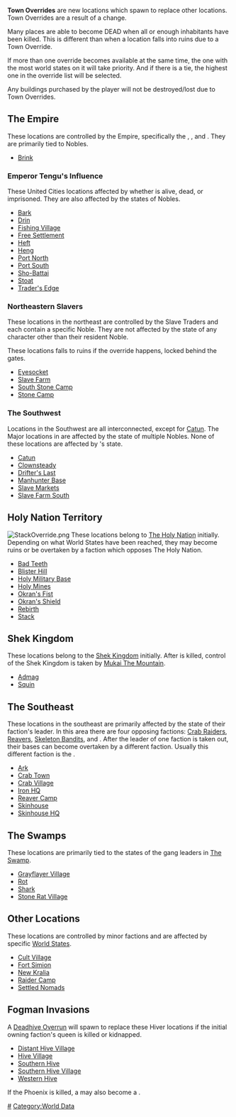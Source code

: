 **Town Overrides** are new locations which spawn to replace other
locations. Town Overrides are a result of a [](World_States.md) change.

Many places are able to become DEAD when all or enough inhabitants have
been killed. This is different than when a location falls into ruins due
to a Town Override.

If more than one override becomes available at the same time, the one
with the most world states on it will take priority. And if there is a
tie, the highest one in the override list will be selected.

Any buildings purchased by the player will not be destroyed/lost due to
Town Overrides.

## The Empire

These locations are controlled by the Empire, specifically the [](03%20-%20Projects%20&%20Wikis/Kenshi/Kenshi%20Wiki/Kenshi%20Wiki%20Template/United_Cities.md), [](03%20-%20Projects%20&%20Wikis/Kenshi/Kenshi%20Wiki/Kenshi%20Wiki%20Template/Slave_Traders.md), and [](Traders_Guild.md). They are primarily tied to Nobles.

- [Brink](Brink.md "wikilink")

### Emperor Tengu's Influence

These United Cities locations affected by whether [](Emperor_Tengu.md) is alive, dead, or imprisoned. They are
also affected by the states of Nobles.

- [Bark](Bark.md "wikilink")
- [Drin](Drin.md "wikilink")
- [Fishing Village](Fishing_Village.md "wikilink")
- [Free Settlement](Free_Settlement.md "wikilink")
- [Heft](Heft.md "wikilink")
- [Heng](Heng.md "wikilink")
- [Port North](Port_North.md "wikilink")
- [Port South](Port_South.md "wikilink")
- [Sho-Battai](Sho-Battai.md "wikilink")
- [Stoat](Stoat.md "wikilink")
- [Trader's Edge](Trader's_Edge.md "wikilink")

### Northeastern Slavers

These locations in the northeast are controlled by the Slave Traders and
each contain a specific Noble. They are not affected by the state of any
character other than their resident Noble.

These locations falls to ruins if the override happens, locked behind
the gates.

- [Eyesocket](Eyesocket.md "wikilink")
- [Slave Farm](Slave_Farm.md "wikilink")
- [South Stone Camp](South_Stone_Camp.md "wikilink")
- [Stone Camp](Stone_Camp.md "wikilink")

### The Southwest

Locations in the Southwest are all interconnected, except for
[Catun](Catun.md "wikilink"). The Major locations in [](The_Hook.md) are affected by the state of multiple Nobles.
None of these locations are affected by [](Emperor_Tengu.md)'s state.

- [Catun](Catun.md "wikilink")
- [Clownsteady](Clownsteady.md "wikilink")
- [Drifter's Last](Drifter's_Last.md "wikilink")
- [Manhunter Base](Manhunter_Base.md "wikilink")
- [Slave Markets](Slave_Markets.md "wikilink")
- [Slave Farm South](Slave_Farm_South.md "wikilink")

## Holy Nation Territory

![](StackOverride.png "StackOverride.png") These locations belong to
[The Holy Nation](03%20-%20Projects%20&%20Wikis/Kenshi/Kenshi%20Wiki/Kenshi%20Wiki%20Template/The_Holy_Nation.md "wikilink") initially. Depending on
what World States have been reached, they may become ruins or be
overtaken by a faction which opposes The Holy Nation.

- [Bad Teeth](Bad_Teeth.md "wikilink")
- [Blister Hill](Blister_Hill.md "wikilink")
- [Holy Military Base](Holy_Military_Base.md "wikilink")
- [Holy Mines](Holy_Mines.md "wikilink")
- [Okran's Fist](Okran's_Fist.md "wikilink")
- [Okran's Shield](Okran's_Shield.md "wikilink")
- [Rebirth](Rebirth.md "wikilink")
- [Stack](Stack.md "wikilink")

## Shek Kingdom

These locations belong to the [Shek Kingdom](03%20-%20Projects%20&%20Wikis/Kenshi/Kenshi%20Wiki/Kenshi%20Wiki%20Template/Shek_Kingdom.md "wikilink")
initially. After [](Esata_the_Stone_Golem.md) is killed, control of the Shek
Kingdom is taken by [Mukai The Mountain](Mukai_the_Mountain.md "wikilink").

- [Admag](Admag.md "wikilink")
- [Squin](Squin.md "wikilink")

## The Southeast

These locations in the southeast are primarily affected by the state of
their faction's leader. In this area there are four opposing factions:
[Crab Raiders](03%20-%20Projects%20&%20Wikis/Kenshi/Kenshi%20Wiki/Kenshi%20Wiki%20Template/Crab_Raiders.md "wikilink"), [Reavers](03%20-%20Projects%20&%20Wikis/Kenshi/Kenshi%20Wiki/Kenshi%20Wiki%20Template/Reavers.md "wikilink"),
[Skeleton Bandits](Skeleton_Bandits.md "wikilink"), and [](Skin_Bandits.md). After the leader of one faction is
taken out, their bases can become overtaken by a different faction.
Usually this different faction is the [](03%20-%20Projects%20&%20Wikis/Kenshi/Kenshi%20Wiki/Kenshi%20Wiki%20Template/Southern_Hive.md).

- [Ark](Ark.md "wikilink")
- [Crab Town](Crab_Town.md "wikilink")
- [Crab Village](Crab_Village.md "wikilink")
- [Iron HQ](Iron_HQ.md "wikilink")
- [Reaver Camp](Reaver_Camp.md "wikilink")
- [Skinhouse](Skinhouse.md "wikilink")
- [Skinhouse HQ](Skinhouse_HQ.md "wikilink")

## The Swamps

These locations are primarily tied to the states of the gang leaders in
[The Swamp](The_Swamp.md "wikilink").

- [Grayflayer Village](Grayflayer_Village.md "wikilink")
- [Rot](Rot.md "wikilink")
- [Shark](Shark.md "wikilink")
- [Stone Rat Village](Stone_Rat_Village.md "wikilink")

## Other Locations

These locations are controlled by minor factions and are affected by
specific [World States](World_States.md "wikilink").

- [Cult Village](Cult_Village.md "wikilink")
- [Fort Simion](Fort_Simion.md "wikilink")
- [New Kralia](New_Kralia.md "wikilink")
- [Raider Camp](Raider_Camp.md "wikilink")
- [Settled Nomads](Settled_Nomads.md "wikilink")

## Fogman Invasions

A [Deadhive Overrun](Deadhive_Overrun.md "wikilink") will spawn to replace
these Hiver locations if the initial owning faction's queen is killed or
kidnapped.

- [Distant Hive Village](Distant_Hive_Village.md "wikilink")
- [Hive Village](Hive_Village.md "wikilink")
- [Southern Hive](Southern_Hive_(Location).md "wikilink")
- [Southern Hive Village](Southern_Hive_Village.md "wikilink")
- [Western Hive](Western_Hive_(Location).md "wikilink")

If the Phoenix is killed, a [](Holy_Military_Base.md) may also become a [](Deadhive_Overrun.md).

[\#](Category:Locations "wikilink") [Category:World
Data](Category:World_Data "wikilink")